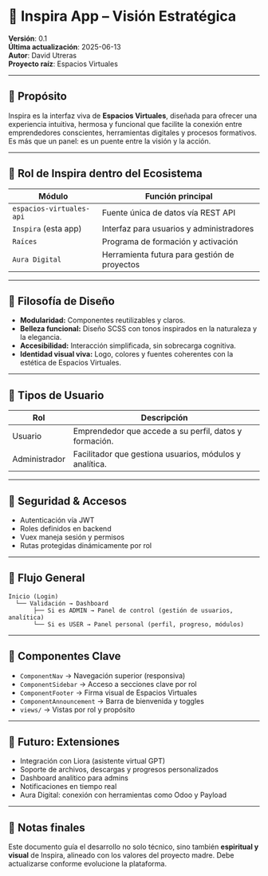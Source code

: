 # 🌟 Inspira App – Visión Estratégica

**Versión**: 0.1  
**Última actualización**: 2025-06-13  
**Autor**: David Utreras  
**Proyecto raíz**: Espacios Virtuales

---

## 🎯 Propósito

Inspira es la interfaz viva de **Espacios Virtuales**, diseñada para ofrecer una experiencia intuitiva, hermosa y funcional que facilite la conexión entre emprendedores conscientes, herramientas digitales y procesos formativos. Es más que un panel: es un puente entre la visión y la acción.

---

## 🌱 Rol de Inspira dentro del Ecosistema

| Módulo               | Función principal                                             |
|----------------------|--------------------------------------------------------------|
| `espacios-virtuales-api` | Fuente única de datos vía REST API                        |
| `Inspira` (esta app)     | Interfaz para usuarios y administradores                   |
| `Raíces`                 | Programa de formación y activación                        |
| `Aura Digital`           | Herramienta futura para gestión de proyectos              |

---

## 🧠 Filosofía de Diseño

- **Modularidad:** Componentes reutilizables y claros.
- **Belleza funcional:** Diseño SCSS con tonos inspirados en la naturaleza y la elegancia.
- **Accesibilidad:** Interacción simplificada, sin sobrecarga cognitiva.
- **Identidad visual viva:** Logo, colores y fuentes coherentes con la estética de Espacios Virtuales.

---

## 👥 Tipos de Usuario

| Rol         | Descripción                                             |
|-------------|---------------------------------------------------------|
| Usuario     | Emprendedor que accede a su perfil, datos y formación. |
| Administrador | Facilitador que gestiona usuarios, módulos y analítica.|

---

## 🔐 Seguridad & Accesos

- Autenticación vía JWT
- Roles definidos en backend
- Vuex maneja sesión y permisos
- Rutas protegidas dinámicamente por rol

---

## 🧭 Flujo General

```
Inicio (Login)
  └── Validación → Dashboard
       ├── Si es ADMIN → Panel de control (gestión de usuarios, analítica)
       └── Si es USER → Panel personal (perfil, progreso, módulos)
```

---

## 📐 Componentes Clave

- `ComponentNav` → Navegación superior (responsiva)
- `ComponentSidebar` → Acceso a secciones clave por rol
- `ComponentFooter` → Firma visual de Espacios Virtuales
- `ComponentAnnouncement` → Barra de bienvenida y toggles
- `views/` → Vistas por rol y propósito

---

## 🔮 Futuro: Extensiones

- Integración con Liora (asistente virtual GPT)
- Soporte de archivos, descargas y progresos personalizados
- Dashboard analítico para admins
- Notificaciones en tiempo real
- Aura Digital: conexión con herramientas como Odoo y Payload

---

## 📎 Notas finales

Este documento guía el desarrollo no solo técnico, sino también **espiritual y visual** de Inspira, alineado con los valores del proyecto madre. Debe actualizarse conforme evolucione la plataforma.